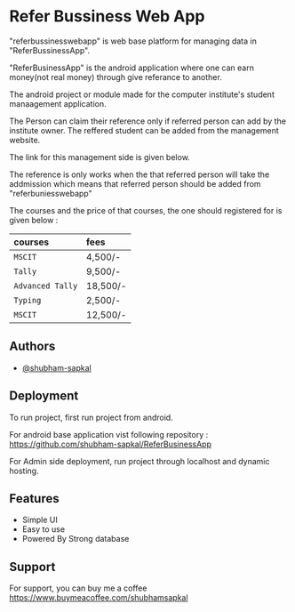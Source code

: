    
# Refer Bussiness Web App

"referbussinesswebapp" is web base platform for managing data in "ReferBussinessApp". 

"ReferBusinessApp" is the android application where one can earn money(not real money) through give referance to another. 

The android project or module made for the computer institute's student manaagement application. 

The Person can claim their reference only if referred person can add by the institute owner. The reffered student can be added from the management website.

The link for this management side is given below.

The reference is only works when the that referred person will take the addmission which means that referred person should be added from "referbuniesswebapp" 

The courses and the price of that courses, the one should registered for is given below : 


| courses           | fees             |
| :--------         |  :-------------- |
| `MSCIT`           | 4,500/-          |
| `Tally`           | 9,500/-          |
| `Advanced Tally`  | 18,500/-         |
| `Typing`          | 2,500/-          |
| `MSCIT`           | 12,500/-         |



## Authors

- [@shubham-sapkal](https://www.github.com/shubham-sapkal)

  
## Deployment

To run project, first run project from android.

For android base application vist following repository : https://github.com/shubham-sapkal/ReferBusinessApp 

For Admin side deployment, run project through localhost and dynamic hosting.

## Features

- Simple UI
- Easy to use
- Powered By Strong database

  
## Support

For support, you can buy me a coffee https://www.buymeacoffee.com/shubhamsapkal
